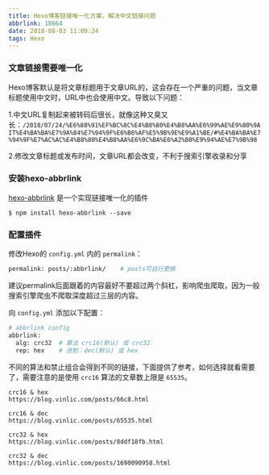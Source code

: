```yaml
---
title: Hexo博客链接唯一化方案，解决中文链接问题
abbrlink: 18664
date: 2018-08-03 11:09:24
tags: Hexo
---
```


### 文章链接需要唯一化
Hexo博客默认是将文章标题用于文章URL的，这会存在一个严重的问题，当文章标题使用中文时，URL中也会使用中文。导致以下问题：

1.中文URL复制起来被转码后很长，就像这种又臭又长：``/2018/07/24/%E6%88%91%EF%BC%8C%E4%B8%80%E4%B8%AA%E6%99%AE%E9%80%9AIT%E4%BA%BA%E7%9A%84%E7%94%9F%E6%B6%AF%E5%9B%9E%E9%A1%BE/#%E4%BA%BA%E7%94%9F%E7%AC%AC%E4%B8%80%E4%B8%AA%E6%9C%BA%E6%A2%B0%E9%94%AE%E7%9B%98``

2.修改文章标题或发布时间，文章URL都会改变，不利于搜索引擎收录和分享

### 安装hexo-abbrlink
[hexo-abbrlink](https://github.com/rozbo/hexo-abbrlink) 是一个实现链接唯一化的插件

```Shell
$ npm install hexo-abbrlink --save
```

### 配置插件
修改Hexo的 ``config.yml`` 内的 ``permalink``：

```Bash
permalink: posts/:abbrlink/    # posts可自行更换
```

建议permalink后面跟着的内容最好不要超过两个斜杠，影响爬虫爬取，因为一般搜索引擎爬虫不爬取深度超过三层的内容。

向 ``config.yml`` 添加以下配置：

```Bash
# abbrlink config
abbrlink:
  alg: crc32  # 算法 crc16(默认) 或 crc32
  rep: hex    # 进制：dec(默认) 或 hex
```

不同的算法和禁止组合会得到不同的链接，下面提供了参考，如何选择就看需要了，需要注意的是使用 ``crc16`` 算法的文章数上限是 ``65535``。

```
crc16 & hex
https://blog.vinlic.com/posts/66c8.html

crc16 & dec
https://blog.vinlic.com/posts/65535.html

crc32 & hex
https://blog.vinlic.com/posts/8ddf18fb.html

crc32 & dec
https://blog.vinlic.com/posts/1690090958.html
```